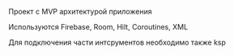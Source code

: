 Проект с MVP архитектурой приложения 

Используются Firebase, Room, Hilt, Coroutines, XML

Для подключения части интсрументов необходимо также ksp
